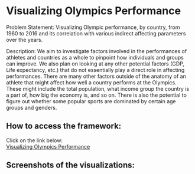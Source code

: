 <h1>Visualizing Olympics Performance</h1>

Problem Statement: Visualizing Olympic performance, by country, from 1960 to 2016 and its correlation with various indirect affecting parameters over the years.


Description: We aim to investigate factors involved in the performances of athletes and countries as a whole to pinpoint how individuals and groups can improve. We also plan on looking at any other potential factors (GDP, Life expectancy, etc.) that do not essentially play a direct role in affecting performances. There are many other factors outside of the anatomy of an athlete that might affect how well a country performs at the Olympics. These might include the total population, what income group the country is a part of, how big the economy is, and so on. There is also the potential to figure out whether some popular sports are dominated by certain age groups and genders.

<h2>How to access the framework:</h2>
Click on the link below: <br>
<a href="https://rohang2504.github.io/DV_omnino/index.html">Visualizing Olympics Performance</a>

<h2>Screenshots of the visualizations:</h2>
<a href="http://github.com/rohang2504/DV_omnino/blob/main/data/imgs/geo_spa.png"></a><br>
<a href="http://github.com/rohang2504/DV_omnino/blob/main/data/imgs/sport.png"></a><br>
<a href="http://github.com/rohang2504/DV_omnino/blob/main/data/imgs/scatter.png"></a><br>
